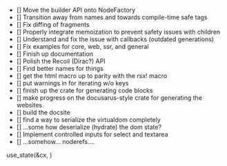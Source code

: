 - [] Move the builder API onto NodeFactory
- [] Transition away from names and towards compile-time safe tags
- [] Fix diffing of fragments
- [] Properly integrate memoization to prevent safety issues with children
- [] Understand and fix the issue with callbacks (outdated generations)
- [] Fix examples for core, web, ssr, and general
- [] Finish up documentation
- [] Polish the Recoil (Dirac?) API
- [] Find better names for things
- [] get the html macro up to parity with the rsx! macro
- [] put warnings in for iterating w/o keys
- [] finish up the crate for generating code blocks
- [] make progress on the docusarus-style crate for generating the websites
- [] build the docsite
- [] find a way to serialize the virtualdom completely
- [] ...some how deserialize (hydrate) the dom state?
- [] Implement controlled inputs for select and textarea
- [] ...somehow... noderefs....

use_state(&cx, )

